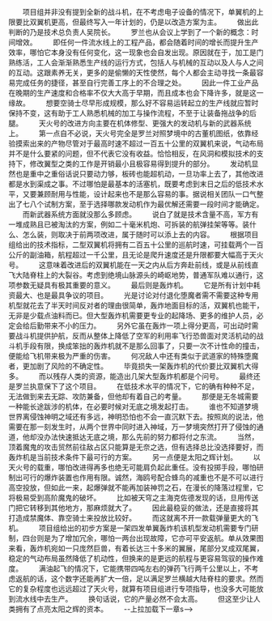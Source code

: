 　　项目组并非没有提到全新的战斗机，在不考虑电子设备的情况下，单翼机的上限要比双翼机更高，但最终写入一年计划的，仍是以改造方案为主。
　　做出此判断的乃是技术总负责人吴院长。
　　罗兰也从会议上学到了一个新的概念：时间增效。
　　即任何一件流水线上的工程产品，都会随着时间的增长而提升生产效率，哪怕它本身没有任何变化，这一现象也会自发出现。原因就在于，加工是门熟练活，工人会渐渐熟悉生产线的运行方式，包括人与机械的互动以及人与人之间的互动。这跟素养无关，更多的是偷懒的天性使然，每个人都会主动寻找一条最容易完成任务的捷径，甚至自行完善工序上的不合理之处。
　　因此一件工业产品在晚期的生产速度和合格率不仅大大高于早期，而且成本也会下降许多，就是这一缘故。
　　想要空骑士尽早形成规模，那么好不容易运转起立的生产线就应暂时保持不变，这有助于工人熟悉机械的加工与操作流程，不至于让装备拖战争的后腿。
　　天火号的改进方向主要在机体修型、更强大的发动机与新的武器系统上。
　　第一点自不必说，天火号完全是罗兰对照梦境中的古董机图纸，依靠经验摸索出来的产物尽管对于最高时速不超过一百五十公里的双翼机来说，气动布局并不是什么要紧的问题，但不代表它没有收益。恰恰相反，在风洞和模拟技术的支持下，修改翼型之类的工作是开销最小且极容易得到提升的部分。
　　发动机显然也是重中之重俗话说只要动力够，板砖也能超机动，一旦功率上去了，其他改进都是水到渠成之事。不过哪怕是最基本的活塞机，既要考虑到末日之后的低技术水平，又要兼顾耐用与性能，设计起来也不是那么容易的事。据说相关团队一口气整出了七八个试制方案，至于选择哪款发动机作为最优解还需要一段时间才能确定。
　　而新武器系统方面就没那么多顾虑。
　　说白了就是技术含量不高，军方有一堆成熟且已被淘汰的方案，例如二十毫米机炮、可拆装的航弹挂架等等。装什么、怎么装，则取决于前两项改进，属于随时可以添上去的内容。
　　根据项目组给出的技术指标，二型双翼机将拥有二百五十公里的巡航时速，可挂载两个一百公斤的副油箱，航程超过一千公里，且无论是爬升速度还是升限都要大幅高于天火号。
　　这意味着改进后的双翼机能在一天之内从后方奔赴前线，或是从前线直飞大陆脊柱上的大裂谷。考虑到绝境山脉源头的崎岖地势，普通军队难以通行，这项参数无疑具有极其重要的意义。
　　最后则是轰炸机。
　　它是所有计划中耗资最大、也是最具争议的项目。
　　光是讨论对付退化堕魔者需不需要这种专用机型就花去了半天时间反对者的理由很简单，轰炸地面目标的活，双翼机也能干，无非是少载点油料而已。但大型轰炸机需要更专业的起降场、更多的维护人员，必定会给后勤带来不小的压力。
　　另外它虽在轰炸一项上得分更高，可出动时需要战斗机提供护航，反而从整体上降低了空军的利用率飞行恐兽面对灵活机动的战斗机手段有限，换成笨拙的轰炸机就不是那么回事了，只要一次不计性命的撞击，便能给飞机带来极为严重的伤害。
　　何况敌人中还有类似于武道家的特殊堕魔者，更加剧了风险的不确定性。
　　毕竟损失一架轰炸机的代价要比双翼机大得多。
　　而以残存人类的资源，能造出几架大型轰炸机都是个问号。
　　最终还是罗兰执意保下了这个项目。
　　在低技术水平的情况下，它的确有种种不足，无法做到来去无踪、攻防兼备，但他却有着自己的考量。
　　那便是无冬城需要一种能长途跋涉的机体，在必要时候对无底之境发起打击。
　　谁也不知道梦境世界离侵蚀神明之域还有多远，神明恐怕也不会一直沉默下去。按照岚的说法，他需要在那一刻发生时，从两个世界中同时进入神域，万一梦境突然打开了侵蚀的通道，他却没办法快速抵达无底之境，那么先前的努力都将付之东流。
　　当然，顶着魔鬼的攻击贸然前往敌占区只能算是无奈之选，但有选择总比没选择要好，而轰炸机是当前技术条件下最可行的方案。
　　另一点便是太阳之辉计划。
　　以天火号的载重，哪怕改进得再多也绝无可能肩负起此重任。没有投掷手段，哪怕研制出可行的爆炸装置也作用有限。诚然，海鸥号配合蜂鸟的减重也不是不可以进行高空投放，但如此一来，起爆弹就不能再加装神罚之石，在漫长的降落过程里，它将极易受到高阶魔鬼的破坏。
　　比如被天穹之主海克佐德发现的话，旦用传送门把它转移到其他地方，那麻烦就大了。
　　因此最稳妥的做法，还是直接将其打造成禁魔体、靠空骑士来投放比较好。
　　而这就离不开一款载弹量更大的飞机。
　　项目组给出的初步方案是一架四发单翼轰炸机该机型发动机需要专门研制，四台则是为了增加冗余，哪怕一两台出现故障，它亦可平安返航。单从效果图来看，轰炸机宛如一只庞然巨兽，有着长达三十多米的翼展，尾部分叉成双尾翼，稳定的气动布局虽然降低了机动性，但换来的是更远的航程与更容易驾驭的操作难度。
　　满油起飞的情况下，它能携带四吨左右的弹药飞行两千公里以上，不考虑返航的话，这个数字还能再扩大一倍，足以满足罗兰横越大陆脊柱的要求。然而它的复杂程度也远远超过了天火号，就算有项目组进行专项指导，也没多大可能放到流水线中去生产。
　　换句话说，它的产量必然不会太高。
　　但这至少让人类拥有了点亮太阳之辉的资本。
　　--上拉加载下一章s-->